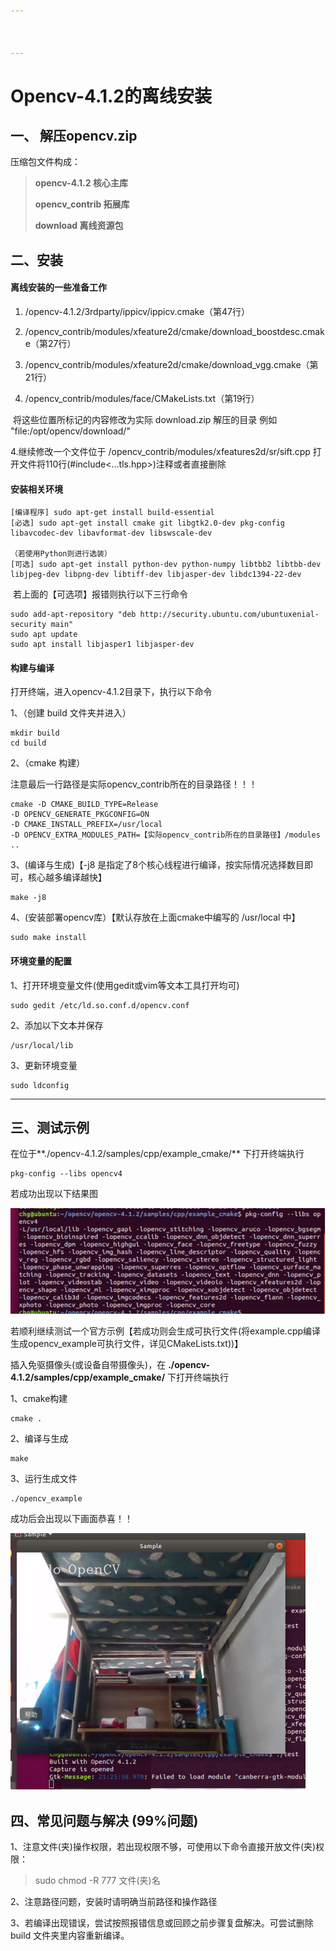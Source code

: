 ```yaml
---



---
```


#                                 Opencv-4.1.2的离线安装

## 一、 解压opencv.zip

   压缩包文件构成：

   > **opencv-4.1.2      核心主库**
   >
   > **opencv_contrib  拓展库**
   >
   > **download            离线资源包**

   

## 二、安装

#### **离线安装的一些准备工作**

   1.  /opencv-4.1.2/3rdparty/ippicv/ippicv.cmake（第47行）

   2.  /opencv_contrib/modules/xfeature2d/cmake/download_boostdesc.cmake（第27行）

   3.  /opencv_contrib/modules/xfeature2d/cmake/download_vgg.cmake（第21行）
   4.  /opencv_contrib/modules/face/CMakeLists.txt（第19行）

​      将这些位置所标记的内容修改为实际 download.zip 解压的目录 例如  "file:/opt/opencv/download/"

   4.继续修改一个文件位于   /opencv_contrib/modules/xfeatures2d/sr/sift.cpp  打开文件将110行(#include<...tls.hpp>)注释或者直接删除



#### **安装相关环境**

```shell
[编译程序] sudo apt-get install build-essential
[必选] sudo apt-get install cmake git libgtk2.0-dev pkg-config libavcodec-dev libavformat-dev libswscale-dev

（若使用Python则进行选装）
[可选] sudo apt-get install python-dev python-numpy libtbb2 libtbb-dev libjpeg-dev libpng-dev libtiff-dev libjasper-dev libdc1394-22-dev
```

​       若上面的【可选项】报错则执行以下三行命令

```shell
sudo add-apt-repository "deb http://security.ubuntu.com/ubuntuxenial-security main"
sudo apt update
sudo apt install libjasper1 libjasper-dev
```



#### **构建与编译**

打开终端，进入opencv-4.1.2目录下，执行以下命令

1、（创建 build 文件夹并进入）

```shell
mkdir build
cd build
```

2、（cmake 构建）

注意最后一行路径是实际opencv_contrib所在的目录路径！！！

```shell
cmake -D CMAKE_BUILD_TYPE=Release 
-D OPENCV_GENERATE_PKGCONFIG=ON 
-D CMAKE_INSTALL_PREFIX=/usr/local 
-D OPENCV_EXTRA_MODULES_PATH=【实际opencv_contrib所在的目录路径】/modules ..
```

3、(编译与生成)【-j8 是指定了8个核心线程进行编译，按实际情况选择数目即可，核心越多编译越快】

```shell
make -j8
```

4、(安装部署opencv库）【默认存放在上面cmake中编写的 /usr/local 中】

```shell
sudo make install
```



#### **环境变量的配置**

1、打开环境变量文件(使用gedit或vim等文本工具打开均可)

```shell
sudo gedit /etc/ld.so.conf.d/opencv.conf
```

2、添加以下文本并保存

~~~shell
/usr/local/lib
~~~

3、更新环境变量

```shell
sudo ldconfig
```

------



## 三、测试示例

在位于**./opencv-4.1.2/samples/cpp/example_cmake/** 下打开终端执行

```shell
pkg-config --libs opencv4
```

若成功出现以下结果图

![MVS](./resource/opencv_install_doc/1.png)



若顺利继续测试一个官方示例【若成功则会生成可执行文件(将example.cpp编译生成opencv_example可执行文件，详见CMakeLists.txt))】

插入免驱摄像头(或设备自带摄像头)，在 **./opencv-4.1.2/samples/cpp/example_cmake/** 下打开终端执行



1、cmake构建

```shell
cmake .
```

2、编译与生成

```shell
make
```

3、运行生成文件

```shell
./opencv_example
```

成功后会出现以下画面恭喜！！

![success](./resource/opencv_install_doc/2.png)



## 四、常见问题与解决 (99%问题)

1、注意文件(夹)操作权限，若出现权限不够，可使用以下命令直接开放文件(夹)权限：

> sudo chmod -R 777 文件(夹)名

2、注意路径问题，安装时请明确当前路径和操作路径

3、若编译出现错误，尝试按照报错信息或回顾之前步骤复盘解决。可尝试删除 build 文件夹里内容重新编译。

